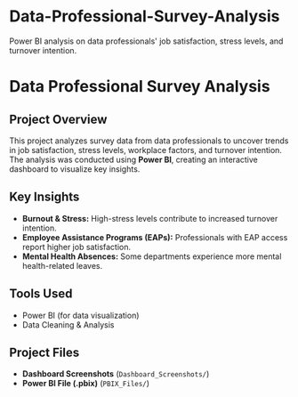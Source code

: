 # Data-Professional-Survey-Analysis
Power BI analysis on data professionals' job satisfaction, stress levels, and turnover intention.
# Data Professional Survey Analysis

##  Project Overview
This project analyzes survey data from data professionals to uncover trends in job satisfaction, stress levels, workplace factors, and turnover intention. The analysis was conducted using **Power BI**, creating an interactive dashboard to visualize key insights.

##  Key Insights
- **Burnout & Stress:** High-stress levels contribute to increased turnover intention.
- **Employee Assistance Programs (EAPs):** Professionals with EAP access report higher job satisfaction.
- **Mental Health Absences:** Some departments experience more mental health-related leaves.

##  Tools Used
- Power BI (for data visualization)
- Data Cleaning & Analysis

##  Project Files
- **Dashboard Screenshots** (`Dashboard_Screenshots/`)
- **Power BI File (.pbix)** (`PBIX_Files/`)
